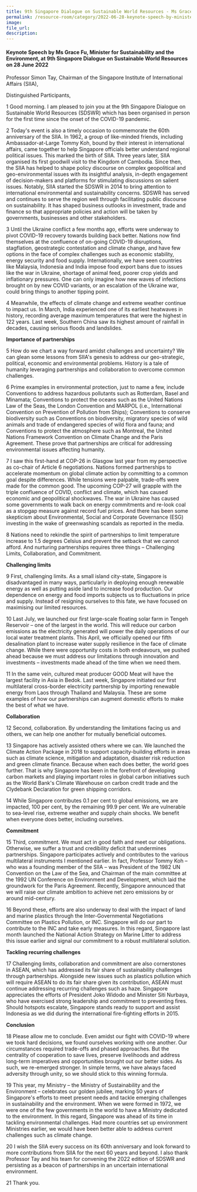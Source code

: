 ```yaml
---
title: 9th Singapore Dialogue on Sustainable World Resources - Ms Grace Fu
permalink: /resource-room/category/2022-06-28-keynote-speech-by-minister-grace-fu-at-9th-singapore-dialogue-on-sustainable-world-resources/
image:
file_url:
description:
---
```


#### Keynote Speech by Ms Grace Fu, Minister for Sustainability and the Environment, at 9th Singapore Dialogue on Sustainable World Resources on 28 June 2022

Professor Simon Tay, Chairman of the Singapore Institute of International Affairs (SIIA),

Distinguished Participants,

1 Good morning. I am pleased to join you at the 9th Singapore Dialogue on Sustainable World Resources (SDSWR) which has been organised in person for the first time since the onset of the COVID-19 pandemic.

2 Today's event is also a timely occasion to commemorate the 60th anniversary of the SIIA. In 1962, a group of like-minded friends, including Ambassador-at-Large Tommy Koh, bound by their interest in international affairs, came together to help Singapore officials better understand regional political issues. This marked the birth of SIIA. Three years later, SIIA organised its first goodwill visit to the Kingdom of Cambodia. Since then, the SIIA has helped to shape policy discourse on complex geopolitical and geo-environmental issues with its insightful analysis, in-depth engagement of decision-makers and platforms for stimulating discussions on salient issues. Notably, SIIA started the SDSWR in 2014 to bring attention to international environmental and sustainability concerns. SDSWR has served and continues to serve the region well through facilitating public discourse on sustainability. It has shaped business outlooks in investment, trade and finance so that appropriate policies and action will be taken by governments, businesses and other stakeholders.

3 Until the Ukraine conflict a few months ago, efforts were underway to pivot COVID-19 recovery towards building back better. Nations now find themselves at the confluence of on-going COVID-19 disruptions, stagflation, geostrategic contestation and climate change, and have few options in the face of complex challenges such as economic stability, energy security and food supply. Internationally, we have seen countries like Malaysia, Indonesia and India impose food export bans due to issues like the war in Ukraine, shortage of animal feed, poorer crop yields and inflationary pressures. One can only imagine how new waves of infections brought on by new COVID variants, or an escalation of the Ukraine war, could bring things to another tipping point.

4 Meanwhile, the effects of climate change and extreme weather continue to impact us. In March, India experienced one of its earliest heatwaves in history, recording average maximum temperatures that were the highest in 122 years. Last week, Southern China saw its highest amount of rainfall in decades, causing serious floods and landslides.

**Importance of partnerships**

5 How do we chart a way forward amidst challenges and uncertainty? We can glean some lessons from SIIA's genesis to address our geo-strategic, political, economic and environmental problems. History is a tale of humanity leveraging partnerships and collaboration to overcome common challenges.

6 Prime examples in environmental protection, just to name a few, include Conventions to address hazardous pollutants such as Rotterdam, Basel and Minamata; Conventions to protect the oceans such as the United Nations Law of the Seas, the London Convention and MARPOL (i.e., International Convention on Prevention of Pollution from Ships); Conventions to conserve biodiversity such as Conventions on biodiversity, migratory species of wild animals and trade of endangered species of wild flora and fauna; and Conventions to protect the atmosphere such as Montreal, the United Nations Framework Convention on Climate Change and the Paris Agreement. These prove that partnerships are critical for addressing environmental issues affecting humanity.

7 I saw this first-hand at COP-26 in Glasgow last year from my perspective as co-chair of Article 6 negotiations. Nations formed partnerships to accelerate momentum on global climate action by committing to a common goal despite differences. While tensions were palpable, trade-offs were made for the common good. The upcoming COP-27 will grapple with the triple confluence of COVID, conflict and climate, which has caused economic and geopolitical shockwaves. The war in Ukraine has caused some governments to walk back on energy commitments and re-look coal as a stopgap measure against record fuel prices. And there has been some skepticism about Environmental, Social and Corporate Governance (ESG) investing in the wake of greenwashing scandals as reported in the media.

8 Nations need to rekindle the spirit of partnerships to limit temperature increase to 1.5 degrees Celsius and prevent the setback that we cannot afford. And nurturing partnerships requires three things – Challenging Limits, Collaboration, and Commitment.

**Challenging limits**

9 First, challenging limits. As a small island city-state, Singapore is disadvantaged in many ways, particularly in deploying enough renewable energy as well as putting aside land to increase food production. Our dependence on energy and food imports subjects us to fluctuations in price and supply. Instead of resigning ourselves to this fate, we have focused on maximising our limited resources.

10 Last July, we launched our first large-scale floating solar farm in Tengeh Reservoir – one of the largest in the world. This will reduce our carbon emissions as the electricity generated will power the daily operations of our local water treatment plants. This April, we officially opened our fifth desalination plant to increase water supply resilience in the face of climate change. While there were opportunity costs in both endeavours, we pushed ahead because we must address our limitations through innovation and investments – investments made ahead of the time when we need them.

11 In the same vein, cultured meat producer GOOD Meat will have the largest facility in Asia in Bedok. Last week, Singapore initiated our first multilateral cross-border electricity partnership by importing renewable energy from Laos through Thailand and Malaysia. These are some examples of how our partnerships can augment domestic efforts to make the best of what we have.

**Collaboration**

12 Second, collaboration. By understanding the limitations facing us and others, we can help one another for mutually beneficial outcomes.

13 Singapore has actively assisted others where we can. We launched the Climate Action Package in 2018 to support capacity-building efforts in areas such as climate science, mitigation and adaptation, disaster risk reduction and green climate finance. Because when each does better, the world goes further. That is why Singapore has been in the forefront of developing carbon markets and playing important roles in global carbon initiatives such as the World Bank's Climate Warehouse on carbon credit trade and the Clydebank Declaration for green shipping corridors.

14 While Singapore contributes 0.1 per cent to global emissions, we are impacted, 100 per cent, by the remaining 99.9 per cent. We are vulnerable to sea-level rise, extreme weather and supply chain shocks. We benefit when everyone does better, including ourselves.

**Commitment**

15 Third, commitment. We must act in good faith and meet our obligations. Otherwise, we suffer a trust and credibility deficit that undermines partnerships. Singapore participates actively and contributes to the various multilateral instruments I mentioned earlier. In fact, Professor Tommy Koh – who was a founding member of the SIIA – was President of the 1982 UN Convention on the Law of the Sea, and Chairman of the main committee at the 1992 UN Conference on Environment and Development, which laid the groundwork for the Paris Agreement. Recently, Singapore announced that we will raise our climate ambition to achieve net zero emissions by or around mid-century.

16 Beyond these, efforts are also underway to deal with the impact of land and marine plastics through the Inter-Governmental Negotiations Committee on Plastics Pollution, or INC. Singapore will do our part to contribute to the INC and take early measures. In this regard, Singapore last month launched the National Action Strategy on Marine Litter to address this issue earlier and signal our commitment to a robust multilateral solution.

**Tackling recurring challenges**

17 Challenging limits, collaboration and commitment are also cornerstones in ASEAN, which has addressed its fair share of sustainability challenges through partnerships. Alongside new issues such as plastics pollution which will require ASEAN to do its fair share given its contribution, ASEAN must continue addressing recurring challenges such as haze. Singapore appreciates the efforts of President Joko Widodo and Minister Siti Nurbaya, who have exercised strong leadership and commitment to preventing fires. Should hotspots escalate, Singapore stands ready to support and assist Indonesia as we did during the international fire-fighting efforts in 2015.

**Conclusion**

18 Please allow me to conclude. Even amidst our fight with COVID-19 where we took hard decisions, we found ourselves working with one another. Our circumstances required trade-offs and phased approaches. But the centrality of cooperation to save lives, preserve livelihoods and address long-term imperatives and opportunities brought out our better sides. As such, we re-emerged stronger. In simple terms, we have always faced adversity through unity, so we should stick to this winning formula.

19 This year, my Ministry – the Ministry of Sustainability and the Environment – celebrates our golden jubilee, marking 50 years of Singapore's efforts to meet present needs and tackle emerging challenges in sustainability and the environment. When we were formed in 1972, we were one of the few governments in the world to have a Ministry dedicated to the environment. In this regard, Singapore was ahead of its time in tackling environmental challenges. Had more countries set up environment Ministries earlier, we would have been better able to address current challenges such as climate change.

20 I wish the SIIA every success on its 60th anniversary and look forward to more contributions from SIIA for the next 60 years and beyond. I also thank Professor Tay and his team for convening the 2022 edition of SDSWR and persisting as a beacon of partnerships in an uncertain international environment.

21 Thank you.
